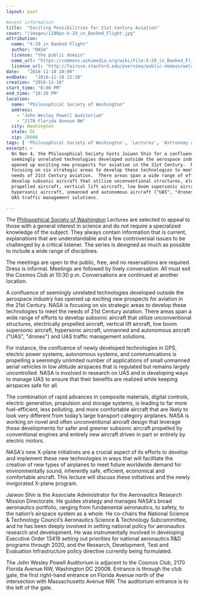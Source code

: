 ```yaml
---
layout: post

#event information
title:  "Exciting Possibilities for 21st Century Aviation"
cover: "/images/1280px-X-29_in_Banked_Flight.jpg"
attribution:
  name: "X-29 in Banked Flight"
  author: "NASA"
  license: "the public domain"
  name_url: "https://commons.wikimedia.org/wiki/File:X-29_in_Banked_Flight.jpg"
  license_url: "http://fairuse.stanford.edu/overview/public-domain/welcome"
date:   "2016-11-18 20:00"
endDate:   "2016-11-18 22:30"
creation: "2016-11-16"
start_time: "8:00 PM"
end_time: "10:30 PM"
location:
  name: "Philosophical Society of Washington"
  address:
    - "John Wesley Powell Auditorium"
    - "2170 Florida Avenue NW"
  city: Washington
  state: DC
  zip: 20008
tags: [ 'Philosophical Society of Washington', 'Lectures', 'Astronomy and Aeronautics']
excerpt: >
  On Nov 4, the Philosophical Society hosts Jaiwon Shin for a confluence of
  seemingly unrelated technologies developed outside the aerospace industry has
  opened up exciting new prospects for aviation in the 21st Century.  NASA is
  focusing on six strategic areas to develop these technologies to meet the
  needs of 21st Century aviation.  There areas span a wide range of efforts to
  develop subsonic aircraft that utilize unconventional structures, electrically
  propelled aircraft, vertical lift aircraft, low boom supersonic aircraft,
  hypersonic aircraft, unmanned and autonomous aircraft ("UAS", "drones") and
  UAS traffic management solutions.

---
```


The [Philosophical Society of Washington](http://www.philsoc.org/)
Lectures are selected to
appeal to those with a general interest in science and do not require
a specialized knowledge of the subject. They always contain
information that is current, explanations that are understandable
and a few controversial issues to be challenged by a critical
listener. The series is designed as much as possible to include a
wide range of disciplines.

The meetings are open to the public, free, and no reservations are
required. Dress is informal. Meetings are followed by lively
conversation. All must exit the Cosmos Club at 10:30 p.m.
Conversations are continued at another location.

A confluence of seemingly unrelated technologies developed outside the aerospace
industry has opened up exciting new prospects for aviation in the 21st Century.
NASA is focusing on six strategic areas to develop these technologies to meet
the needs of 21st Century aviation.  There areas span a wide range of efforts to
develop subsonic aircraft that utilize unconventional structures, electrically
propelled aircraft, vertical lift aircraft, low boom supersonic aircraft,
hypersonic aircraft, unmanned and autonomous aircraft ("UAS", "drones") and UAS
traffic management solutions.

For instance, the confluence of newly developed technologies in GPS, electric
power systems, autonomous systems, and communications is propelling a seemingly
unlimited number of applications of small unmanned aerial vehicles in low
altitude airspaces that is regulated but remains largely uncontrolled.  NASA is
involved in research on UAS and in developing ways to manage UAS to ensure that
their benefits are realized while keeping airspaces safe for all.

The combination of rapid advances in composite materials, digital controls,
electric generation, propulsion and storage systems, is leading to far more
fuel-efficient, less polluting, and more comfortable aircraft that are likely to
look very different from today’s large transport category airplanes.  NASA is
working on novel and often unconventional aircraft design that leverage these
developments for safer and greener subsonic aircraft propelled by conventional
engines and entirely new aircraft driven in part or entirely by electric motors.

NASA's new X-plane initiatives are a crucial aspect of its efforts to develop
and implement these new technologies in ways that will facilitate the creation
of new types of airplanes to meet future worldwide demand for environmentally
sound, inherently safe, efficient, economical and comfortable aircraft.  This
lecture will discuss these initiatives and the newly invigorated X-plane
program.

Jaiwon Shin is the Associate Administrator for the Aeronautics Research Mission
Directorate. He guides strategy and manages NASA's broad aeronautics portfolio,
ranging from fundamental aeronautics, to safety, to the nation’s airspace system
as a whole.  He co-chairs the National Science & Technology Council’s
Aeronautics Science & Technology Subcommittee, and he has been deeply involved
in setting national policy for aeronautics research and development.  He was
instrumentally involved in developing Executive Order 13419 setting out
priorities for national aeronautics R&D programs through 2020, and the Research,
Development, Test and Evaluation Infrastructure policy directive currently being
formulated.

The John Wesley Powell Auditorium is adjacent to the Cosmos Club, 2170 Florida
Avenue NW, Washington DC 20008. Entrance is through the club gate, the first
right-hand entrance on Florida Avenue north of the intersection with
Massachusetts Avenue NW. The auditorium entrance is to the left of the gate.

